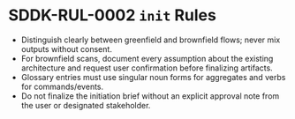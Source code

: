 # SDDK-RUL-0002 `init` Rules

- Distinguish clearly between greenfield and brownfield flows; never mix outputs without consent.
- For brownfield scans, document every assumption about the existing architecture and request user confirmation before finalizing artifacts.
- Glossary entries must use singular noun forms for aggregates and verbs for commands/events.
- Do not finalize the initiation brief without an explicit approval note from the user or designated stakeholder.

